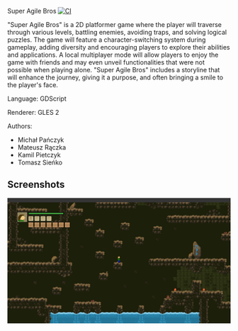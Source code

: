 Super Agile Bros
[![CI](https://github.com/SuperAgileBros/SuperAgileBros/actions/workflows/html5-gh-pages.yml/badge.svg?branch=main)](https://github.com/SuperAgileBros/SuperAgileBros/actions/workflows/html5-gh-pages.yml)

"Super Agile Bros" is a 2D platformer game where the player will traverse through various levels, battling enemies, avoiding traps, and solving logical puzzles. The game will feature a character-switching system during gameplay, adding diversity and encouraging players to explore their abilities and applications. A local multiplayer mode will allow players to enjoy the game with friends and may even unveil functionalities that were not possible when playing alone. "Super Agile Bros" includes a storyline that will enhance the journey, giving it a purpose, and often bringing a smile to the player's face.

Language: GDScript

Renderer: GLES 2

Authors:
 - Michał Pańczyk
 - Mateusz Rączka
 - Kamil Pietczyk
 - Tomasz Sieńko

## Screenshots


![Screenshot](screenshots/screenshot.png)
